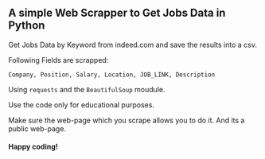 ## A simple Web Scrapper to Get Jobs Data in Python
Get Jobs Data by Keyword from indeed.com and save the results into a csv.

Following Fields are scrapped:

``Company, Position, Salary, Location, JOB_LINK, Description``


Using `requests` and the `BeautifulSoup` moudule.

Use the code only for educational purposes.

Make sure the web-page which you scrape allows you to do it. And its a public web-page.

#### Happy coding!
